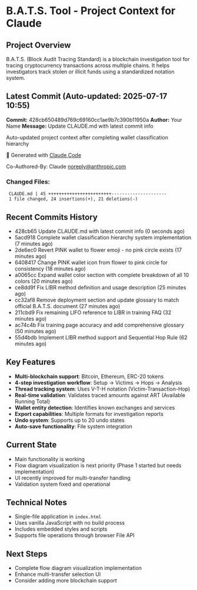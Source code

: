 # B.A.T.S. Tool - Project Context for Claude

## Project Overview
B.A.T.S. (Block Audit Tracing Standard) is a blockchain investigation tool for tracing cryptocurrency transactions across multiple chains. It helps investigators track stolen or illicit funds using a standardized notation system.

## Latest Commit (Auto-updated: 2025-07-17 10:55)

**Commit:** 428cb650489d769c69160cc1ae9b7c390b11950a
**Author:** Your Name
**Message:** Update CLAUDE.md with latest commit info

Auto-updated project context after completing wallet classification hierarchy

🤖 Generated with [Claude Code](https://claude.ai/code)

Co-Authored-By: Claude <noreply@anthropic.com>

### Changed Files:
```
 CLAUDE.md | 45 ++++++++++++++++++++++++---------------------
 1 file changed, 24 insertions(+), 21 deletions(-)
```

## Recent Commits History

- 428cb65 Update CLAUDE.md with latest commit info (0 seconds ago)
- 5acd918 Complete wallet classification hierarchy system implementation (7 minutes ago)
- 2de6ec0 Revert PINK wallet to flower emoji - no pink circle exists (17 minutes ago)
- 6408417 Change PINK wallet icon from flower to pink circle for consistency (18 minutes ago)
- a0065cc Expand wallet color section with complete breakdown of all 10 colors (20 minutes ago)
- ce8dd9f Fix LIBR method definition and usage description (25 minutes ago)
- cc32af8 Remove deployment section and update glossary to match official B.A.T.S. document (27 minutes ago)
- 211cbd9 Fix remaining LIFO reference to LIBR in training FAQ (32 minutes ago)
- ac74c4b Fix training page accuracy and add comprehensive glossary (50 minutes ago)
- 55d4bdb Implement LIBR method support and Sequential Hop Rule (62 minutes ago)

## Key Features
- **Multi-blockchain support**: Bitcoin, Ethereum, ERC-20 tokens
- **4-step investigation workflow**: Setup → Victims → Hops → Analysis
- **Thread tracking system**: Uses V-T-H notation (Victim-Transaction-Hop)
- **Real-time validation**: Validates traced amounts against ART (Available Running Total)
- **Wallet entity detection**: Identifies known exchanges and services
- **Export capabilities**: Multiple formats for investigation reports
- **Undo system**: Supports up to 20 undo states
- **Auto-save functionality**: File system integration

## Current State
- Main functionality is working
- Flow diagram visualization is next priority (Phase 1 started but needs implementation)
- UI recently improved for multi-transfer handling
- Validation system fixed and operational

## Technical Notes
- Single-file application in `index.html`
- Uses vanilla JavaScript with no build process
- Includes embedded styles and scripts
- Supports file operations through browser File API

## Next Steps
- Complete flow diagram visualization implementation
- Enhance multi-transfer selection UI
- Consider adding more blockchain support
